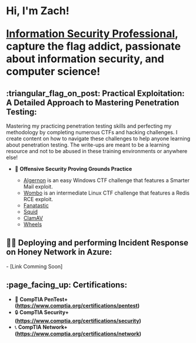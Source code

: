 <h1>Hi, I'm Zach!
  
<a href="https://www.linkedin.com/in/zach-middleton/">Information Security Professional</a>, capture the flag addict, passionate about information security, and computer science! 
</h1>

<h2>:triangular_flag_on_post: Practical Exploitation: A Detailed Approach to Mastering Penetration Testing:</h2>
Mastering my practicing penetration testing skills and perfecting my methodology by completing numerous CTFs and hacking challenges. I create content on how to navigate these challenges to help anyone learning about penetration testing. The write-ups are meant to be a learning resource and not to be abused in these training environments or anywhere else!

- 🔵 <b>Offensive Security Proving Grounds Practice</b>

  - <a href="https://github.com/zmiddle/CTF-Writeups/tree/main/OSPG/Algernon">Algernon</a> is an easy Windows CTF challenge that features a Smarter Mail exploit.
  - <a href="https://github.com/zmiddle/CTF-Writeups/tree/main/OSPG/Wombo">Wombo</a> is an intermediate Linux CTF challenge that features a Redis RCE exploit.
  - <a href="https://github.com/zmiddle/CTF-Writeups/tree/main/OSPG/Fanatastic">Fanatastic</a>
  - <a href="https://github.com/zmiddle/CTF-Writeups/tree/main/OSPG/Squid">Squid</a>
  - <a href="https://github.com/zmiddle/CTF-Writeups/tree/main/OSPG/ClamAV">ClamAV</a>
  - <a href="https://github.com/zmiddle/CTF-Writeups/tree/main/OSPG/Wheels">Wheels</a>

<h2>👨‍💻 Deploying and performing Incident Response on Honey Network in Azure:</h2>
  - [Link Comming Soon]

<h2>:page_facing_up: Certifications:</h2>

- 🔏 <b>CompTIA PenTest+ (https://www.comptia.org/certifications/pentest)</b>
- 🔒 <b>CompTIA Security+ (https://www.comptia.org/certifications/security)</b>
- 📞 <b>CompTIA Network+ (https://www.comptia.org/certifications/network)</b>
